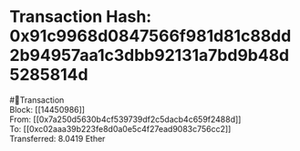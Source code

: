
Transaction Hash: 0x91c9968d0847566f981d81c88dd2b94957aa1c3dbb92131a7bd9b48d5285814d
====================================================================================
  
#💸Transaction  
Block: [[14450986]]  
From: [[0x7a250d5630b4cf539739df2c5dacb4c659f2488d]]  
To: [[0xc02aaa39b223fe8d0a0e5c4f27ead9083c756cc2]]  
Transferred: 8.0419 Ether